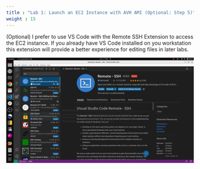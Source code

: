 ```yaml
---
title : "Lab 1: Launch an EC2 Instance with AVH AMI (Optional: Step 5)"
weight : 15
---
```


(Optional) I prefer to use VS Code with the Remote SSH Extension to access the EC2 instance. If you already have VS Code installed on you workstation this extension will provide a better experience for editing files in later labs.

![avh_overview](/static/vscode-ssh.png)
